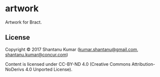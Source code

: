 # artwork

Artwork for Bract.


## License

Copyright © 2017 Shantanu Kumar (kumar.shantanu@gmail.com, shantanu.kumar@concur.com)

Content is licensed under CC-BY-ND 4.0 (Creative Commons Attribution-NoDerivs 4.0
Unported License).
